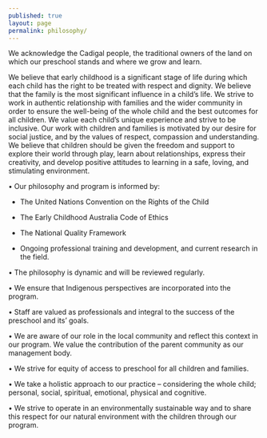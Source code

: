 ```yaml
---
published: true
layout: page
permalink: philosophy/
---
```

 
We acknowledge the Cadigal people, the traditional owners of the land on which our preschool 
stands and where we grow and learn.

We believe that early childhood is a significant stage of life during which each child has the right to 
be treated with respect and dignity. We believe that the family is the most significant influence in a 
child’s life. We strive to work in authentic relationship with families and the wider community in 
order to ensure the well-being of the whole child and the best outcomes for all children. We value 
each child’s unique experience and strive to be inclusive. Our work with children and families is 
motivated by our desire for social justice, and by the values of respect, compassion and 
understanding. We believe that children should be given the freedom and support to explore their 
world through play, learn about relationships, express their creativity, and develop positive attitudes 
to learning in a safe, loving, and stimulating environment. 
 
• Our philosophy and program is informed by: 

  - The United Nations Convention on the Rights of the Child 

  - The Early Childhood Australia Code of Ethics 

  - The National Quality Framework

  - Ongoing professional training and development, and current research in the field.

• The philosophy is dynamic and will be reviewed regularly.

• We ensure that Indigenous perspectives are incorporated into the program.

• Staff are valued as professionals and integral to the success of the preschool and its’ goals.

• We are aware of our role in the local community and reflect this context in our program. We value 
the contribution of the parent community as our management body.

• We strive for equity of access to preschool for all children and families.

• We take a holistic approach to our practice – considering the whole child; personal, social, spiritual, 
emotional, physical and cognitive.

• We strive to operate in an environmentally sustainable way and to share this respect for our 
natural environment with the children through our program.
 